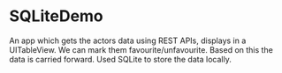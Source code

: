 # SQLiteDemo

An app which gets the actors data using REST APIs, displays in a UITableView. We can mark them favourite/unfavourite. Based on this the data is carried forward. Used SQLite to store the data locally.
